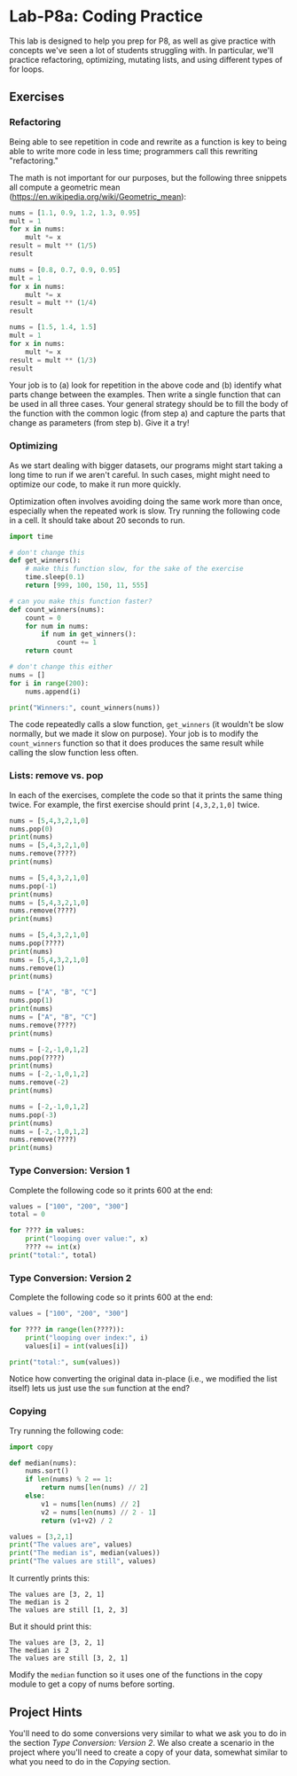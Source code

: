 # Lab-P8a: Coding Practice

This lab is designed to help you prep for P8, as well as give practice
with concepts we've seen a lot of students struggling with.  In
particular, we'll practice refactoring, optimizing, mutating lists,
and using different types of for loops.

## Exercises

### Refactoring

Being able to see repetition in code and rewrite as a function is key
to being able to write more code in less time; programmers call this
rewriting "refactoring."

The math is not important for our purposes, but the following three
snippets all compute a geometric mean
(https://en.wikipedia.org/wiki/Geometric_mean):

```python
nums = [1.1, 0.9, 1.2, 1.3, 0.95]
mult = 1
for x in nums:
    mult *= x
result = mult ** (1/5)
result
```

```python
nums = [0.8, 0.7, 0.9, 0.95]
mult = 1
for x in nums:
    mult *= x
result = mult ** (1/4)
result
```

```python
nums = [1.5, 1.4, 1.5]
mult = 1
for x in nums:
    mult *= x
result = mult ** (1/3)
result
```

Your job is to (a) look for repetition in the above code and (b)
identify what parts change between the examples.  Then write a single
function that can be used in all three cases.  Your general strategy
should be to fill the body of the function with the common logic (from
step a) and capture the parts that change as parameters (from step b).
Give it a try!

### Optimizing

As we start dealing with bigger datasets, our programs might start
taking a long time to run if we aren't careful.  In such cases, might
might need to optimize our code, to make it run more quickly.

Optimization often involves avoiding doing the same work more than
once, especially when the repeated work is slow.  Try running the
following code in a cell.  It should take about 20 seconds to run.

```python
import time

# don't change this
def get_winners():
    # make this function slow, for the sake of the exercise
    time.sleep(0.1)
    return [999, 100, 150, 11, 555]

# can you make this function faster?
def count_winners(nums):
    count = 0
    for num in nums:
        if num in get_winners():
            count += 1
    return count

# don't change this either
nums = []
for i in range(200):
    nums.append(i)

print("Winners:", count_winners(nums))
```

The code repeatedly calls a slow function, `get_winners` (it wouldn't
be slow normally, but we made it slow on purpose).  Your job is to
modify the `count_winners` function so that it does produces the same
result while calling the slow function less often.

### Lists: remove vs. pop

In each of the exercises, complete the code so that it prints the same
thing twice.  For example, the first exercise should print
`[4,3,2,1,0]` twice.

```python
nums = [5,4,3,2,1,0]
nums.pop(0)
print(nums)
nums = [5,4,3,2,1,0]
nums.remove(????)
print(nums)
```

```python
nums = [5,4,3,2,1,0]
nums.pop(-1)
print(nums)
nums = [5,4,3,2,1,0]
nums.remove(????)
print(nums)
```

```python
nums = [5,4,3,2,1,0]
nums.pop(????)
print(nums)
nums = [5,4,3,2,1,0]
nums.remove(1)
print(nums)
```

```python
nums = ["A", "B", "C"]
nums.pop(1)
print(nums)
nums = ["A", "B", "C"]
nums.remove(????)
print(nums)
```

```python
nums = [-2,-1,0,1,2]
nums.pop(????)
print(nums)
nums = [-2,-1,0,1,2]
nums.remove(-2)
print(nums)
```

```python
nums = [-2,-1,0,1,2]
nums.pop(-3)
print(nums)
nums = [-2,-1,0,1,2]
nums.remove(????)
print(nums)
```

### Type Conversion: Version 1

Complete the following code so it prints 600 at the end:

```python
values = ["100", "200", "300"]
total = 0

for ???? in values:
    print("looping over value:", x)
    ???? += int(x)
print("total:", total)
```

### Type Conversion: Version 2

Complete the following code so it prints 600 at the end:

```python
values = ["100", "200", "300"]

for ???? in range(len(????)):
    print("looping over index:", i)
    values[i] = int(values[i])

print("total:", sum(values))
```

Notice how converting the original data in-place (i.e., we modified
the list itself) lets us just use the `sum` function at the end?

### Copying

Try running the following code:

```python
import copy

def median(nums):
    nums.sort()
    if len(nums) % 2 == 1:
        return nums[len(nums) // 2]
    else:
        v1 = nums[len(nums) // 2]
        v2 = nums[len(nums) // 2 - 1]
        return (v1+v2) / 2

values = [3,2,1]
print("The values are", values)
print("The median is", median(values))
print("The values are still", values)
```

It currently prints this:

```
The values are [3, 2, 1]
The median is 2
The values are still [1, 2, 3]
```

But it should print this:

```
The values are [3, 2, 1]
The median is 2
The values are still [3, 2, 1]
```

Modify the `median` function so it uses one of the functions in the
copy module to get a copy of nums before sorting.

## Project Hints

You'll need to do some conversions very similar to what we ask you to
do in the section *Type Conversion: Version 2*.  We also create a
scenario in the project where you'll need to create a copy of your
data, somewhat similar to what you need to do in the *Copying*
section.
